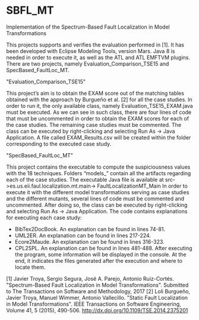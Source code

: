 # SBFL_MT
Implementation of the Spectrum-Based Fault Localization in Model Transformations

This projects supports and verifies the evaluation performed in [1]. It has been developed with Eclipse Modeling Tools, version Mars. Java 8 is needed in order to execute it, as well as the ATL and ATL EMFTVM plugins. 
There are two projects, namely Evaluation_Comparison_TSE15 and SpecBased_FaultLoc_MT. 

"Evaluation_Comparison_TSE15"

This project’s aim is to obtain the EXAM score out of the matching tables obtained with the approach by Burgueño et al. [2] for all the case studies. In order to run it, the only available class, namely Evaluation_TSE15_EXAM.java must be executed. As we can see in such class, there are four lines of code that must be uncommented in order to obtain the EXAM scores for each of the case studies. The remaining case studies must be commented.
The class can be executed by right-clicking and selecting Run As -> Java Application. A file called EXAM_Results.csv will be created within the folder corresponding to the executed case study.

"SpecBased_FaultLoc_MT"

This project contains the executable to compute the suspiciousness values with the 18 techniques. Folders “models_<caseStudyName>” contain all the artifacts regarding each of the case studies. 
The executable Java file is available at src->es.us.eii.faul.localization.mt.main-> FaultLocalizationMT_Main
In order to execute it with the different model transformations serving as case studies and the different mutants, several lines of code must be commented and uncommented. After doing so, the class can be executed by right-clicking and selecting Run As -> Java Application. The code contains explanations for executing each case study:
-	BibTex2DocBook. An explanation can be found in lines 74-81.
-	UML2ER. An explanation can be found in lines 217-224.
-	Ecore2Maude. An explanation can be found in lines 316-323.
-	CPL2SPL. An explanation can be found in lines 481-488.
After executing the program, some information will be displayed in the console. At the end, it indicates the files generated after the execution and where to locate them.

[1] Javier Troya, Sergio Segura, José A. Parejo, Antonio Ruiz-Cortés. "Spectrum-Based Fault Localization in Model Transformations". Submitted to The Transactions on Software and Methodology, 2017
[2] Loli Burgueño, Javier Troya, Manuel Wimmer, Antonio Vallecillo. "Static Fault Localization in Model Transformations". IEEE Transactions on Software Engineering, Volume 41, 5 (2015), 490-506. http://dx.doi.org/10.1109/TSE.2014.2375201
